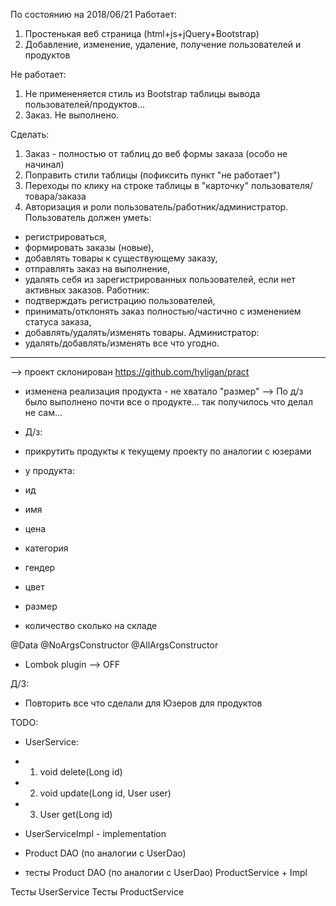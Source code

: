 По состоянию на 2018/06/21
Работает:
1. Простенькая веб страница (html+js+jQuery+Bootstrap)
2. Добавление, изменение, удаление, получение пользователей и продуктов

Не работает:
1. Не примененяется стиль из Bootstrap таблицы вывода пользователей/продуктов...
2. Заказ. Не выполнено.

Сделать:
1. Заказ - полностью от таблиц до веб формы заказа (особо не начинал)
2. Поправить стили таблицы (пофиксить пункт "не работает")
3. Переходы по клику на строке таблицы в "карточку" пользователя/товара/заказа
4. Авторизация и роли пользователь/работник/администратор.
Пользователь должен уметь:
 - регистрироваться,
 - формировать заказы (новые),
 - добавлять товары к существующему заказу,
 - отправлять заказ на выполнение,
 - удалять себя из зарегистрированных пользователей, если нет активных заказов.
 Работник:
 - подтверждать регистрацию пользователей,
 - принимать/отклонять заказ полностью/частично с изменением статуса заказа,
 - добавлять/удалять/изменять товары.
 Администратор:
 - удалять/добавлять/изменять все что угодно.

-----------------------------------------------------------------------------------------

--> проект склонирован https://github.com/hyligan/pract
+ изменена реализация продукта - не хватало "размер"
--> По д/з было выполнено почти все о продукте... так получилось что делал не сам...

+ Д/з:
+ прикрутить продукты к текущему проекту по аналогии с юзерами
+ у продукта:
+ ид
+ имя
+ цена
+ категория
+ гендер
+ цвет
+ размер
+ количество сколько на складе

@Data
@NoArgsConstructor
@AllArgsConstructor
+ Lombok plugin --> OFF


Д/З:

+ Повторить все что сделали для Юзеров для продуктов

TODO:
+ UserService:
+ 1) void delete(Long id)
+ 2) void update(Long id, User user)
+ 3) User get(Long id)
+ UserServiceImpl - implementation

+ Product DAO (по аналогии с UserDao)
+ тесты Product DAO (по аналогии с UserDao)
ProductService + Impl

Тесты UserService
Тесты ProductService
